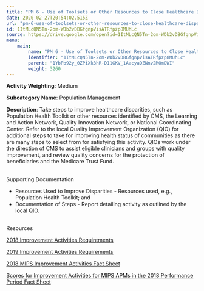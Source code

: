 ```yaml
---
title: "PM 6 - Use of Toolsets or Other Resources to Close Healthcare Disparities Across Communities"
date: 2020-02-27T20:54:02.515Z
url: "pm-6-use-of-toolsets-or-other-resources-to-close-healthcare-disparities-across-communities.md"
id: 1ItMLcQN5Tn-2om-WDb2vDBGfgnpVisATRfpzp8MUhLc
source: https://drive.google.com/open?id=1ItMLcQN5Tn-2om-WDb2vDBGfgnpVisATRfpzp8MUhLc
menu:
    main:
        name: "PM 6 - Use of Toolsets or Other Resources to Close Healthcare Disparities Across Communities"
        identifier: "1ItMLcQN5Tn-2om-WDb2vDBGfgnpVisATRfpzp8MUhLc"
        parent: "1YbPb92y_0ZPiXk8hR-D11GKV_1AacyaOZNnv2MQmDWI"
        weight: 3260
---
```









**Activity Weighting**: Medium

**Subcategory Name**: Population Management

**Description**: Take steps to improve healthcare disparities, such as Population Health Toolkit or other resources identified by CMS, the Learning and Action Network, Quality Innovation Network, or National Coordinating Center. Refer to the local Quality Improvement Organization (QIO) for additional steps to take for improving health status of communities as there are many steps to select from for satisfying this activity. QIOs work under the direction of CMS to assist eligible clinicians and groups with quality improvement, and review quality concerns for the protection of beneficiaries and the Medicare Trust Fund.







## 

Supporting Documentation

* Resources Used to Improve Disparities - Resources used, e.g., Population Health Toolkit; and 
* Documentation of Steps - Report detailing activity as outlined by the local QIO.







## 

Resources

[2018 Improvement Activities Requirements](https://qpp.cms.gov/mips/improvement-activities?py=2018)

[2019 Improvement Activities Requirements](https://qpp.cms.gov/mips/improvement-activities?py=2019)

[2018 MIPS Improvement Activities Fact Sheet](https://qpp.cms.gov/resource/2018%20MIPS%20Improvement%20Activities%20Fact%20Sheet)

[Scores for Improvement Activities for MIPS APMs in the 2018 Performance Period Fact Sheet](https://qpp.cms.gov/resource/2018%20MIPS%20APMs%20improvement%20Activities%20scores%20fact%20sheet)

